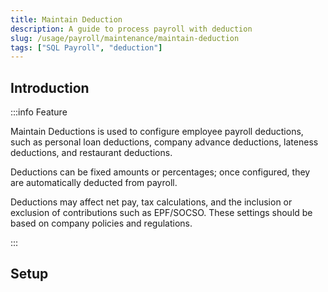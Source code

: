 ```yaml
---
title: Maintain Deduction
description: A guide to process payroll with deduction
slug: /usage/payroll/maintenance/maintain-deduction
tags: ["SQL Payroll", "deduction"]
---
```


## Introduction

:::info Feature

Maintain Deductions is used to configure employee payroll deductions, such as personal loan deductions, company advance deductions, lateness deductions, and restaurant deductions.

Deductions can be fixed amounts or percentages; once configured, they are automatically deducted from payroll.

Deductions may affect net pay, tax calculations, and the inclusion or exclusion of contributions such as EPF/SOCSO. These settings should be based on company policies and regulations.

:::

## Setup
